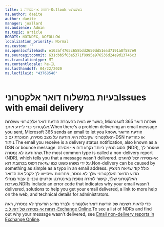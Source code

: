 ```yaml
---
title: דוחות אי-מסירה ב-Outlook באינטרנט
ms.author: daeite
author: daeite
manager: joallard
ms.audience: Admin
ms.topic: article
ROBOTS: NOINDEX, NOFOLLOW
localization_priority: Normal
ms.custom: ''
ms.openlocfilehash: e103af4765c658bdd2650dd51ead7191a8f587e9
ms.sourcegitcommit: 631cbb5f03e5371f0995e976536d24e9d13746c3
ms.translationtype: MT
ms.contentlocale: he-IL
ms.lasthandoff: 04/22/2020
ms.locfileid: "43768546"
---
```

# <a name="issues-with-email-delivery"></a><span data-ttu-id="381de-102">בעיות במשלוח דואר אלקטרוני</span><span class="sxs-lookup"><span data-stu-id="381de-102">Issues with email delivery</span></span>

<span data-ttu-id="381de-103">כאשר יש בעיה בהעברת הודעת דואר אלקטרוני ששלחת, Microsoft 365 שולחת דואר אלקטרוני כדי ליידע אותך.</span><span class="sxs-lookup"><span data-stu-id="381de-103">When there's a problem delivering an email message you sent, Microsoft 365 sends an email to let you know.</span></span> <span data-ttu-id="381de-104">הודעת הדואר האלקטרוני שקיבלת היא הודעה על מצב מסירה, המוכרת גם כ-DSN או כהודעת ניתור.</span><span class="sxs-lookup"><span data-stu-id="381de-104">The email you receive is a delivery status notification, also known as a DSN or bounce message.</span></span> <span data-ttu-id="381de-105">הסוג הנפוץ ביותר נקרא דוח אי-מסירה (NDR), שאומר לך שההודעה לא נמסרה.</span><span class="sxs-lookup"><span data-stu-id="381de-105">The most common type is called a non-delivery report (NDR), which tells you that a message wasn't delivered.</span></span> <span data-ttu-id="381de-106">אי-מסירה יכול להיגרם על ידי משהו פשוט כמו שגיאת דפוס בכתובת דוא.</span><span class="sxs-lookup"><span data-stu-id="381de-106">Non-delivery can be caused by something as simple as a typo in an email address.</span></span> <span data-ttu-id="381de-107">כולל קוד שגיאה המציין מדוע הדואר האלקטרוני שלך לא נמסר, פתרונות שיסייעו לך לקבל את הדואר האלקטרוני שלך, קישור לעזרה נוספת באינטרנט ופרטים טכניים עבור מנהלי מערכת.</span><span class="sxs-lookup"><span data-stu-id="381de-107">NDRs include an error code that indicates why your email wasn't delivered, solutions to help you get your email delivered, a link to more help on the web, and technical details for administrators.</span></span>

<span data-ttu-id="381de-108">כדי לראות רשימה של הודעות דואר אלקטרוני ולברר מדוע הודעתך לא נמסרה, ראה [דוחות אי-מסירה של דוא ל ב-Exchange Online](https://docs.microsoft.com/exchange/mail-flow-best-practices/non-delivery-reports-in-exchange-online/non-delivery-reports-in-exchange-online).</span><span class="sxs-lookup"><span data-stu-id="381de-108">To see a list of NDRs and find out why your message wasn't delivered, see [Email non-delivery reports in Exchange Online](https://docs.microsoft.com/exchange/mail-flow-best-practices/non-delivery-reports-in-exchange-online/non-delivery-reports-in-exchange-online).</span></span>